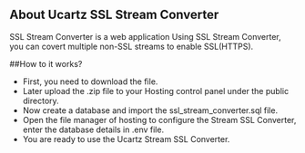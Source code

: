 ## About Ucartz  SSL Stream Converter

SSL Stream Converter is a web application Using SSL Stream Converter, you can covert multiple non-SSL streams to enable SSL(HTTPS).

##How to it works?


- First, you need to download the file.
- Later upload the .zip file to your Hosting control panel under the public directory.
- Now create a database and import the ssl_stream_converter.sql file.
- Open the file manager of hosting to configure the Stream SSL Converter, enter the database details in .env file.
- You are ready to use the  Ucartz Stream SSL Converter.
